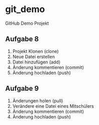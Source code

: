 # git_demo
GitHub Demo Projekt


## Aufgabe 8
1. Projekt Klonen (clone)
2. Neue Datei erstellen
3. Datei hinzufügen (add)
4. Änderung kommentieren (commit)
5. Änderung hochladen (push)


## Aufgabe 9
1. Änderungen holen (pull)
2. Verändere eine Datei eines Mitschülers
3. Änderung kommentieren (commit)
4. Änderung hochladen (push)
